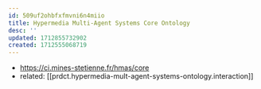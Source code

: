 ```yaml
---
id: 509uf2ohbfxfmvni6n4miio
title: Hypermedia Multi-Agent Systems Core Ontology 
desc: ''
updated: 1712855732902
created: 1712555068719
---
```


- https://ci.mines-stetienne.fr/hmas/core
- related: [[prdct.hypermedia-mult-agent-systems-ontology.interaction]]